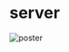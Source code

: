 # server

![poster](https://user-images.githubusercontent.com/19237348/50034937-bbcb1180-0042-11e9-9304-c45edb8785c4.jpg)

